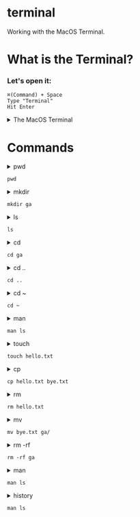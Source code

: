 # terminal
Working with the MacOS Terminal.


# What is the Terminal?

### Let's open it:

```
⌘(Command) + Space
Type "Terminal"
Hit Enter
```

<details><summary>The MacOS Terminal</summary>

The terminal is a tool developers use to execute instructions to a computer. It's the developer's best friend! Through the terminal one can navigate through files and folders with speed. We can write scripts to automate common tasks and run them in the terminal.

</details>

# Commands

<details><summary>pwd</summary>
shows in which directory you're currently in
</details>

`pwd`

<details><summary>mkdir</summary>
creates a new directory
</details>

`mkdir ga`

<details><summary>ls</summary>
lists the contents of the current directory you're in
</details>

`ls`

<details><summary>cd</summary>
moves you to the specified directory
</details>

`cd ga`

<details><summary>cd ..</summary>
goes back one directory
</details>

`cd ..`

<details><summary>cd ~</summary>
takes you to your home directory
</details>

`cd ~`

<details><summary>man</summary>
open a help manual for a particular command
</details>

`man ls`

<details><summary>touch</summary>
creates an empty file
</details>

`touch hello.txt`

<details><summary>cp</summary>
copies an existing specified file and pastes it with whatever name you give it
</details>

`cp hello.txt bye.txt`

<details><summary>rm</summary>
deletes the specified file
</details>

`rm hello.txt`

<details><summary>mv</summary>
moves an existing specified file to a specified destination
</details>

`mv bye.txt ga/`

<details><summary>rm -rf</summary>
deletes an entire directory including all of its contents! Be careful with this one.
</details>

`rm -rf ga`

<details><summary>man</summary>
open a help manual for a particular command
</details>

`man ls`

<details><summary>history</summary>
shows the history of the commands you've typed in your terminal
</details>

`man ls`

